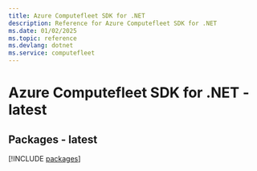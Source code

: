 ```yaml
---
title: Azure Computefleet SDK for .NET
description: Reference for Azure Computefleet SDK for .NET
ms.date: 01/02/2025
ms.topic: reference
ms.devlang: dotnet
ms.service: computefleet
---
```

# Azure Computefleet SDK for .NET - latest
## Packages - latest
[!INCLUDE [packages](computefleet-index.md)]